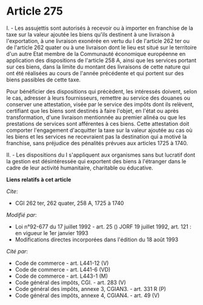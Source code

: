 # Article 275

I. - Les assujettis sont autorisés à recevoir ou à importer en franchise de la taxe sur la valeur ajoutée les biens qu'ils
destinent à une livraison à l'exportation, à une livraison exonérée en vertu du I de l'article 262 ter ou de l'article 262
quater ou à une livraison dont le lieu est situé sur le territoire d'un autre Etat membre de la Communauté économique
européenne en application des dispositions de l'article 258 A, ainsi que les services portant sur ces biens, dans la limite
du montant des livraisons de cette nature qui ont été réalisées au cours de l'année précédente et qui portent sur des biens
passibles de cette taxe.

Pour bénéficier des dispositions qui précèdent, les intéressés doivent, selon le cas, adresser à leurs fournisseurs, remettre
au service des douanes ou conserver une attestation, visée par le service des impôts dont ils relèvent, certifiant que les
biens sont destinés à faire l'objet, en l'état ou après transformation, d'une livraison mentionnée au premier alinéa ou que
les prestations de services sont afférentes à ces biens. Cette attestation doit comporter l'engagement d'acquitter la taxe
sur la valeur ajoutée au cas où les biens et les services ne recevraient pas la destination qui a motivé la franchise, sans
préjudice des pénalités prévues aux articles 1725 à 1740.

II. - Les dispositions du I s'appliquent aux organismes sans but lucratif dont la gestion est désintéressée qui exportent des
biens à l'étranger dans le cadre de leur activité humanitaire, charitable ou éducative.

**Liens relatifs à cet article**

_Cite_:

  - CGI 262 ter, 262 quater, 258 A, 1725 à 1740

_Modifié par_:

  - Loi n°92-677 du 17 juillet 1992 - art. 25 () JORF 19 juillet 1992, art. 121 : en vigueur le 1er janvier 1993
  - Modifications directes incorporées dans l'édition du 18 août 1993

_Cité par_:

  - Code de commerce - art. L441-12 (V)
  - Code de commerce - art. L441-6 (VD)
  - Code de commerce - art. L443-1 (M)
  - Code général des impôts, CGI. - art. 283 (V)
  - Code général des impôts, annexe 3, CGIAN3. - art. 331 R (P)
  - Code général des impôts, annexe 4, CGIAN4. - art. 49 (V)
